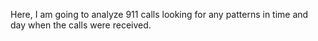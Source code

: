 Here, I am going to analyze 911 calls looking for any patterns in time and day when the calls were received.